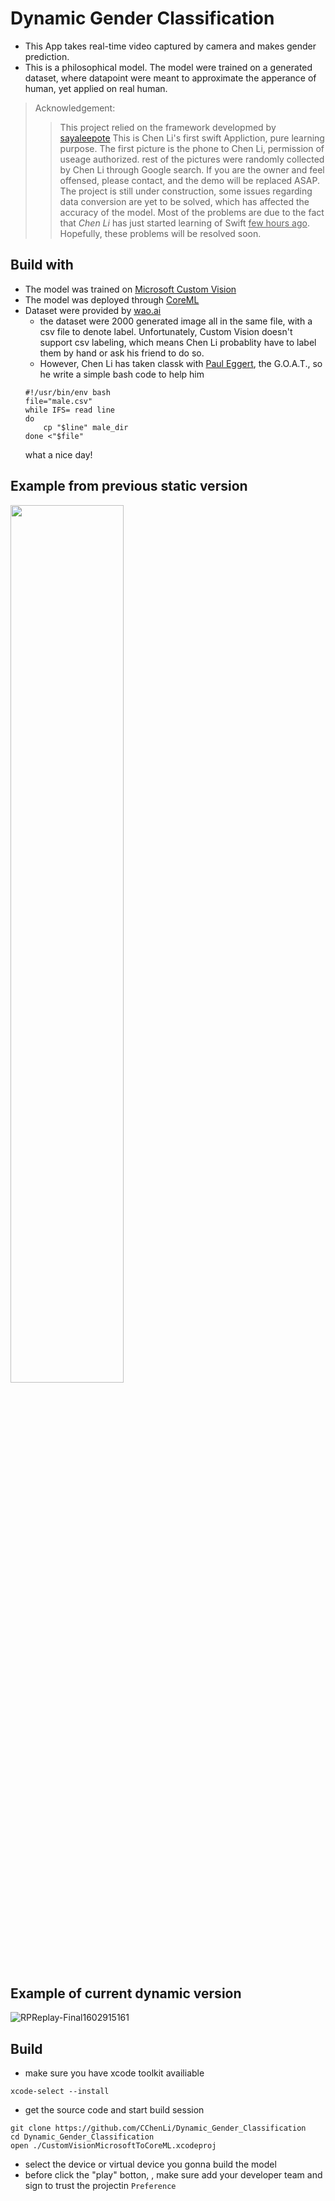 # Dynamic Gender Classification

- This App takes real-time video captured by camera and makes gender prediction. 
- This is a philosophical model. The model were trained on a generated dataset, where datapoint were meant to approximate the apperance of human, yet applied on real human.

> Acknowledgement:
>> This project relied on the framework developmed by [sayaleepote](https://github.com/sayaleepote)
>> This is Chen Li's first swift Appliction, pure learning purpose. The first picture is the phone to Chen Li, permission of useage authorized.
>> rest of the pictures were randomly collected by Chen Li through Google search. If you are the owner and feel offensed, please contact, and the demo will be replaced ASAP. The project is still under construction, some issues regarding data conversion are yet to be solved, which has affected the accuracy of the model. Most of the problems are due to the fact that *Chen Li* has just started learning of Swift <u>few hours ago</u>. Hopefully, these problems will be resolved soon.

## Build with
- The model was trained on [Microsoft Custom Vision](https://www.customvision.ai/)
- The model was deployed through [CoreML](https://developer.apple.com/documentation/coreml)
- Dataset were provided by [wao.ai](wao.ai)
  - the dataset were 2000 generated image all in the same file, with a csv file to denote label. Unfortunately, Custom Vision doesn't support csv labeling,
  which means Chen Li probablity have to label them by hand or ask his friend to do so.
  - However, Chen Li has taken classk with [Paul Eggert](https://samueli.ucla.edu/people/paul-eggert/), the G.O.A.T., so he write a simple bash code to help him
  ```
  #!/usr/bin/env bash
  file="male.csv"
  while IFS= read line
  do
	  cp "$line" male_dir
  done <"$file"
  ```
  what a nice day!

## Example from previous static version
<img src="https://user-images.githubusercontent.com/63531857/96330094-75141d00-1007-11eb-887e-835d3cba3e8e.jpg" width="60%">

## Example of current dynamic version
![RPReplay-Final1602915161](https://user-images.githubusercontent.com/63531857/96329989-b5bf6680-1006-11eb-9d7f-963aba77527b.gif)

## Build
- make sure you have xcode toolkit availiable
```
xcode-select --install
```
- get the source code and start build session
```
git clone https://github.com/CChenLi/Dynamic_Gender_Classification
cd Dynamic_Gender_Classification
open ./CustomVisionMicrosoftToCoreML.xcodeproj
```
- select the device or virtual device you gonna build the model
- before click the "play" botton, , make sure add your developer team and sign to trust the projectin `Preference`



